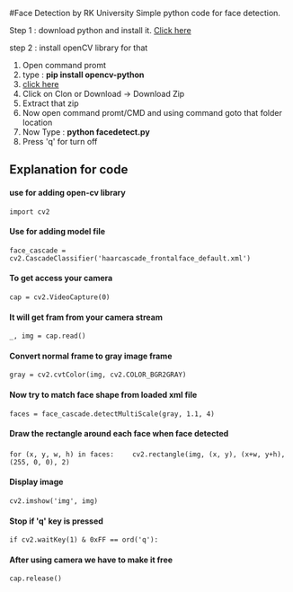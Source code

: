 #Face Detection by RK University
Simple python code for face detection.

Step 1 : download python and install it.
<a href="https://www.python.org/downloads/">Click here</a>

step 2 : install openCV library for that
<ol>
  <li>Open command promt</li>
  <li>type : <b>pip install opencv-python</b></li>
  <li><a href="https://github.com/sejpalsinh/facedetection">click here</a></li>
  <li>Click on Clon or Download -> Download Zip</li>
  <li>Extract that zip</li>
  <li>Now open command promt/CMD and using command goto that folder location</li>
  <li>Now Type : <b>python facedetect.py</b></li>
  <li>Press 'q' for turn off</li>
</ol>  

<h2><b>Explanation for code</b></h2>
<h4>use for adding open-cv library</h4>
<code>import cv2</code>  
<h4>Use for adding model file</h4>
<code>face_cascade = cv2.CascadeClassifier('haarcascade_frontalface_default.xml') </code> 
<h4>To get access your camera</h4>
<code>cap = cv2.VideoCapture(0)</code> 
<h4>It will get fram from your camera stream</h4>
<code>_, img = cap.read()</code> 
<h4>Convert normal frame to gray image frame</h4>
<code>gray = cv2.cvtColor(img, cv2.COLOR_BGR2GRAY)</code> 
<h4>Now try to match face shape from loaded xml file</h4>
<code>faces = face_cascade.detectMultiScale(gray, 1.1, 4)</code>
<h4>Draw the rectangle around each face when face detected</h4>
<code>for (x, y, w, h) in faces:</code>
<code>&nbsp&nbsp&nbsp&nbspcv2.rectangle(img, (x, y), (x+w, y+h), (255, 0, 0), 2)</code>
<h4>Display image</h4>
<code>cv2.imshow('img', img)</code>
<h4>Stop if 'q' key is pressed</h4>
<code>if cv2.waitKey(1) & 0xFF == ord('q'):</code>
<h4>After using camera we have to make it free</h4>
<code>cap.release()</code>
